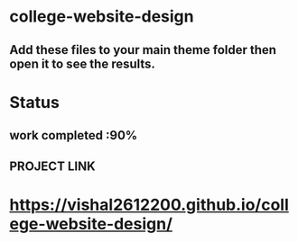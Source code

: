 # college-website-design
## Add these files to your main theme folder then open it to see the results.
# Status
## work completed :90%
## PROJECT LINK
# https://vishal2612200.github.io/college-website-design/
